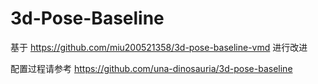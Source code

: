 # 3d-Pose-Baseline

基于 https://github.com/miu200521358/3d-pose-baseline-vmd 进行改进

配置过程请参考 https://github.com/una-dinosauria/3d-pose-baseline

